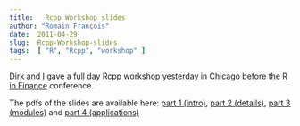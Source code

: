```yaml
---
title:   Rcpp Workshop slides
author: "Romain François"
date:  2011-04-29
slug:  Rcpp-Workshop-slides
tags:  [ "R", "Rcpp", "workshop" ]
---
```

<div class="post-content">
<p><a href="http://dirk.eddelbuettel.com/">Dirk</a> and I gave a full day Rcpp workshop yesterday in Chicago before the <a href="http://www.rinfinance.com/">R in Finance</a> conference.</p>

<p>The pdfs of the slides are available here: <a href="http://dirk.eddelbuettel.com/papers/rcpp_workshop_part_1_intro.pdf">part 1 (intro)</a>, 
<a href="http://dirk.eddelbuettel.com/papers/rcpp_workshop_part_2_details.pdf">part 2 (details)</a>, 
<a href="http://dirk.eddelbuettel.com/papers/rcpp_workshop_part_3_advanced.pdf">part 3 (modules)</a>
 and <a href="http://dirk.eddelbuettel.com/papers/rcpp_workshop_part_4_applications.pdf">part 4 (applications)</a></p>
</div>
